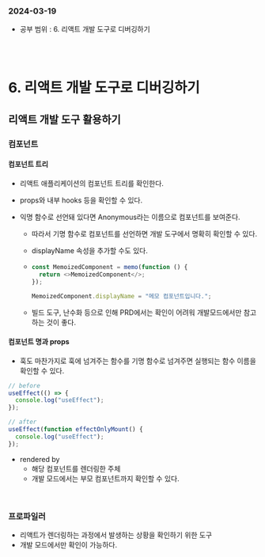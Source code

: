 ### 2024-03-19

- 공부 범위 : 6. 리액트 개발 도구로 디버깅하기


<br/>
<br/>

# 6. 리액트 개발 도구로 디버깅하기

## 리액트 개발 도구 활용하기

### 컴포넌트

#### 컴포넌트 트리

- 리액트 애플리케이션의 컴포넌트 트리를 확인한다.
- props와 내부 hooks 등을 확인할 수 있다.
- 익명 함수로 선언돼 있다면 Anonymous라는 이름으로 컴포넌트를 보여준다.

  - 따라서 기명 함수로 컴포넌트를 선언하면 개발 도구에서 명확히 확인할 수 있다.
  - displayName 속성을 추가할 수도 있다.
  - ```javascript
    const MemoizedComponent = memo(function () {
      return <>MemoizedComponent</>;
    });

    MemoizedComponent.displayName = "메모 컴포넌트입니다.";
    ```

  - 빌드 도구, 난수화 등으로 인해 PRD에서는 확인이 어려워 개발모드에서만 참고하는 것이 좋다.

#### 컴포넌트 명과 props

- 훅도 마찬가지로 훅에 넘겨주는 함수를 기명 함수로 넘겨주면 실행되는 함수 이름을 확인할 수 있다.

```javascript
// before
useEffect(() => {
  console.log("useEffect");
});

// after
useEffect(function effectOnlyMount() {
  console.log("useEffect");
});
```

- rendered by
  - 해당 컴포넌트를 렌더링한 주체
  - 개발 모드에서는 부모 컴포넌트까지 확인할 수 있다.

<br/>

### 프로파일러

- 리액트가 렌더링하는 과정에서 발생하는 상황을 확인하기 위한 도구
- 개발 모드에서만 확인이 가능하다.

